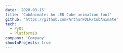 ```yaml
---
date: '2020-03-15'
title: 'CubAnimate: An LED Cube animation tool'
github: 'https://github.com/ArthurFDLR/CubAnimate'
tech:
  - PyQt
  - PlatformIO
company: 'Company'
showInProjects: true
---
```

